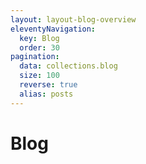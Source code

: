 ```yaml
---
layout: layout-blog-overview
eleventyNavigation:
  key: Blog
  order: 30
pagination:
  data: collections.blog
  size: 100
  reverse: true
  alias: posts
---
```


# Blog
